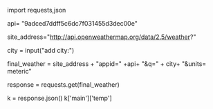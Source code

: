 import requests,json

api= "9adced7ddff5c6dc7f031455d3dec00e"

site_address="http://api.openweathermap.org/data/2.5/weather?"

city = input("add city:")

final_weather = site_address  + "appid=" +api+ "&q=" + city+ "&units= meteric"

response = requests.get(final_weather)

k = response.json()
k['main']['temp']
